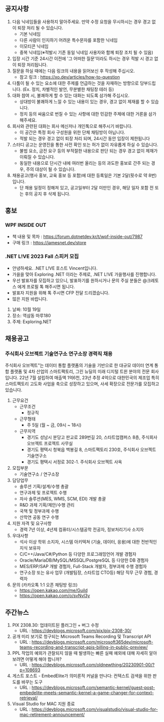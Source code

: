 ## 공지사항

1. 다음 닉네임들을 사용하지 말아주세요. 만약 수정 요청을 무시하시는 경우 경고 없이 퇴장 처리 될 수 있습니다.
   * 기본 닉네임
   * 다른 사람이 인지하기 어려운 특수문자를 포함한 닉네임
   * 이모티콘 닉네임
   * 중복 닉네임(※적발시 기존 동일 닉네임 사용자와 함께 퇴장 조치 될 수 있음)
2. 입장 시간 기준 24시간 이전에 '그 어떠한 질문'이라도 하시는 경우 적발 시 경고 없이 퇴장 처리됩니다.
3. 질문을 하실 때에는 다음 링크의 내용을 읽어보신 후 작성해 주십시오. 
   * 참고 링크 : https://xo.dev/articles/how-to-question
4. 다툼이 될 수 있는 요소에 대한 주제를 언급하는 것을 자재하는 방향으로 당부드립니다.
   (Ex. 정치, 차별적인 발언, 무분별한 채팅창 테러 등)
5. 대화 참여 시, 불쾌하게 할 수 있는 대화는 되도록 삼가해 주십시오.
   * 상대방이 불쾌하게 느낄 수 있는 내용이 있는 경우, 경고 없이 제재를 할 수 있습니다.
   * 정치 등의 싸움으로 번질 수 있는 사항에 대한 민감한 주제에 대한 거론을 삼가해주세요.
6. 회사와 관련된 대화는 회사 메신저나 개인톡으로 해주시기 바랍니다. 
   * 이 공간은 특정 회사 구성원을 위한 단체 채팅방이 아닙니다. 
   * 적발 되는 경우 경고 없이 퇴장 처리 되며, 24시간 동안 입장이 제한됩니다
7. 스터디 공고는 운영진을 통한 사전 확인 또는 허가 없이 자유롭게 하실 수 있습니다.
   * 불법 요소, 금전 요구 등의 부적절한 내용으로 판단 되는 경우 경고 없이 제재가 이뤄질 수 있습니다.
   * 동일한 내용으로 단시간 내에 여러번 올리는 등의 과도한 홍보로 간주 되는 경우, 주의 대상이 될 수 있습니다.
8. 채용공고(행사 홍보, 교육 홍보 등 포함)에 대한 등록일은 기본 2달(횟수로 약 8번)입니다.
   * 단 채용 일정이 정해져 있고, 공고일부터 2달 미만인 경우, 해당 일자 포함 전 또는 후의 공지 후 삭제 됩니다.

## 홍보

### WPF INSIDE OUT
  * 책 내용 및 목차 : https://forum.dotnetdev.kr/t/wpf-inside-out/7987
  * 구매 링크 : https://jamesnet.dev/store

### .NET L!VE 2023 Fall 스피커 모집

* 안녕하세요. .NET L!VE 호스트 Vincent입니다.
* 가을을 맞아 Exploring .NET 이라는 주제로, .NET L!VE 가을행사를 진행합니다.
* 우선 발표자를 모집하고 있으니, 발표하기를 원하시거나 문의 주실 분들은 @크레토스 에게 프로필 톡 해주시면 됩니다.
* 발표자 지원을 위해 톡 주시면 CFP 전달 드리겠습니다.
* 많은 지원 바랍니다.

1. 날짜: 10월 19일
2. 장소: 역삼동 마루180
3. 주제: Exploring.NET

## 채용공고

### 주식회사 오브젝트 기술연구소 연구소장 경력직 채용

주식회사 오브젝트"는 데이터 통합 플랫폼의 기술을 기반으로 한 대규모 데이터 연계 통합 플랫폼 및 4차 산업의 스마트팩토리, 그린 뉴딜의 미래 디지털 트윈 분야의 전문 회사입니다.
22년 7월 설립하여 매출액 1억6천, 23년 추정 4억으로 대한민국의 제조업 특히 스마트팩토리 고도화 사업을 축으로 성장하고 있으며, 사세 확장으로 전문가를 모집하고 있습니다.

1. 근무요건
   * 근무조건 
     * 정규직
   * 근무형태 
     * 주 5일 (월 ~ 금, 09시 ~ 18시)
   * 근무지역 
     * 경기도 성남시 분당고 판교로 289번길 20, 스타트업캠퍼스 8층, 주식회사 오브젝트 프로젝트 사무실 
     * 경기도 평택시 청북읍 백봉길 8, 스마트팩토리 230호, 주식회사 오브젝트 기술연구소 
     * 경기도 평택시 서정로 302-1. 주식회사 오브젝트 사옥
2. 모집부문
   * 기술연구소 / 연구소장 
3. 담당업무
   * 솔루션 기획/설계/수행 총괄
   * 연구과제 및 프로젝트 수행
   * 자사 솔루션(MES, WMS, SCM, EDI) 개발 총괄
   * R&D 과제 기획/제안/수행 관리
   * 국책 및 정부과제 수행
   * 산학연 공동 연구 수행
4. 지원 자격 및 요구사항 
   * 경력 7년 이상, 4년제 컴퓨터/시스템공학 전공자, 정보처리기사 소지자
5. 우대사항
   * 석사 이상 학위 소지자, 시스템 아키텍쳐 (기술, 데이터, 응용)에 대한 전반적인 지식 보유자
   * C/C++/Java/C#/Python 등 다양한 프로그래밍언어 개발 경험자
   * Oracle/MariaDB/MySQL/MSSQL/PostgreSQL 등 다양한 DB 경험자
   * MES/ERP/SAP 개발 경험자, Full-Stack 개발자, 정부과제 수행 경험자
   * 연구소장 또는 유사 업무 (개발팀장, 스타트업 CTO등) 해당 직무 근무 경험, 경력자
6. 문의 (카카오톡 1:1 오픈 채팅방 링크)
   * https://open.kakao.com/me/Guild
   * https://open.kakao.com/o/svNvl3y

## 주간뉴스

1. PIX 2308.30: 업데이트된 플러그인 + 버그 수정
   * URL : https://devblogs.microsoft.com/pix/pix-2308-30/
2. 공개 미리 보기로 청구되는 Microsoft Teams Recording 및 Transcript API
   * URL : https://devblogs.microsoft.com/microsoft365dev/microsoft-teams-recording-and-transcript-apis-billing-in-public-preview/
3. PPL 작업의 예외가 관찰되지 않을 때 발생하는 빠른 실패 예외에 대해 자세히 알아보려면 어떻게 해야 합니까?
   * URL : https://devblogs.microsoft.com/oldnewthing/20230901-00/?p=108693
4. 게스트 포스트 - EmbedElite가 의미론적 커널을 만나다: 컨텍스트 검색을 위한 판도를 바꾸는 도구
   * URL : https://devblogs.microsoft.com/semantic-kernel/guest-post-embedelite-meets-semantic-kernel-a-game-changer-for-context-retrieval/
5. Visual Studio for MAC 지원 종료
   * URL : https://devblogs.microsoft.com/visualstudio/visual-studio-for-mac-retirement-announcement/
